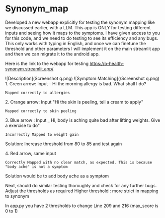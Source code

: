 # Synonym_map

Developed a new webapp explicitly for testing the synonym mapping like we discussed earlier, with a LLM. This app is ONLY for testing different inputs and seeing how it maps to the symptoms. I have given access to you for this code, and we need to do testing to see its efficiency and any bugs.
This only works with typing in English, and once we can finetune the threshold and other parameters I will implement it on the main streamlit app and then we can migrate it to the android app.

Here is the link to the webapp for testing
https://o-health-synonym.streamlit.app/

![Description](Screenshot q.png)
![Symptom Matching](/Screenshot q.png)
1.⁠ ⁠Green arrow: Input  - Hi the morning allergy is bad. What shall I do?

    Mapped correctly to allergies
    
2.⁠ ⁠Orange arrow: Input "Hi the skin is peeling, tell a cream to apply"
    
    Mapped correctly to skin peeling

3.⁠ ⁠Blue arrow : Input _ Hi, body is aching quite bad after lifting weights. Give a exercise to do"

    Incorrectly Mapped to weight gain
Solution: Increase threshold from 80 to 85 and test again

4.⁠ ⁠Red arrow, same input

    Correctly Mapped with no clear match, as expected. This is because "body ache" is not a symptom
Solution would be to add body ache as a symptom

Next, should do similar testing thoroughly and check for any further bugs. Adjust the thresholds as required
Higher threshold : more strict in mapping to synonym

In app.py you have 2 thresholds to change
Line 209 and 
216 (max_score is 0 to 1)
